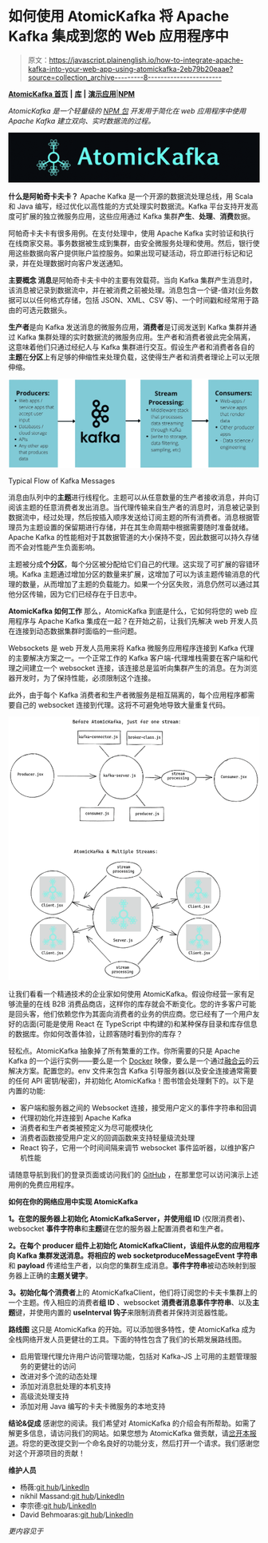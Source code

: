 # 如何使用 AtomicKafka 将 Apache Kafka 集成到您的 Web 应用程序中

> 原文：<https://javascript.plainenglish.io/how-to-integrate-apache-kafka-into-your-web-app-using-atomickafka-2eb79b20eaae?source=collection_archive---------8----------------------->

[**AtomicKafka 首页**](http://www.atomickafka.com/) **|** [**库**](https://github.com/oslabs-beta/AtomicKafka) **|** [**演示应用**](https://github.com/AtomicKafka)|[**NPM**](https://www.npmjs.com/package/atomic-kafka)

*AtomicKafka 是一个轻量级的* [*NPM 包*](https://www.npmjs.com/package/atomic-kafka) *开发用于简化在 web 应用程序中使用 Apache Kafka 建立双向、实时数据流的过程。*

![](img/85dc4ae5c0c42ff0b25bd72983d59a97.png)

**什么是阿帕奇卡夫卡？** Apache Kafka 是一个开源的数据流处理总线，用 Scala 和 Java 编写，经过优化以高性能的方式处理实时数据流。Kafka 平台支持开发高度可扩展的独立微服务应用，这些应用通过 Kafka 集群**产生**、**处理**、**消费**数据。

阿帕奇卡夫卡有很多用例。在支付处理中，使用 Apache Kafka 实时验证和执行在线商家交易。事务数据被生成到集群，由安全微服务处理和使用。然后，银行使用这些数据向客户提供账户监控服务。如果出现可疑活动，将立即进行标记和记录，并在处理数据时向客户发送通知。

**主要概念
消息**是阿帕奇卡夫卡中的主要有效载荷。当向 Kafka 集群产生消息时，该消息被记录到数据流中，并在被消费之前被处理。消息包含一个键-值对(业务数据可以以任何格式存储，包括 JSON、XML、CSV 等)、一个时间戳和经常用于路由的可选元数据头。

**生产者**是向 Kafka 发送消息的微服务应用，**消费者**是订阅发送到 Kafka 集群并通过 Kafka 集群处理的实时数据流的微服务应用。生产者和消费者彼此完全隔离，这意味着他们只通过经纪人与 Kafka 集群进行交互。假设生产者和消费者各自的**主题**在**分区**上有足够的伸缩性来处理负载，这使得生产者和消费者理论上可以无限伸缩。

![](img/54196457203d280ea169c7ff4a4c12fe.png)

Typical Flow of Kafka Messages

消息由队列中的**主题**进行线程化。主题可以从任意数量的生产者接收消息，并向订阅该主题的任意消费者发出消息。当代理传输来自生产者的消息时，消息被记录到数据流中，经过处理，然后按插入顺序发送给订阅主题的所有消费者。消息根据管理员为主题设置的保留期进行存储，并在其生命周期中根据需要随时准备就绪。Apache Kafka 的性能相对于其数据管道的大小保持不变，因此数据可以持久存储而不会对性能产生负面影响。

主题被分成**个分区**，每个分区被分配给它们自己的代理。这实现了可扩展的容错环境。Kafka 主题通过增加分区的数量来扩展，这增加了可以为该主题传输消息的代理的数量，从而增加了主题的负载能力。如果一个分区失败，消息仍然可以通过其他分区传输，因为它们已经存在于日志中。

**AtomicKafka 如何工作** 那么，AtomicKafka 到底是什么，它如何将您的 web 应用程序与 Apache Kafka 集成在一起？在开始之前，让我们先解决 web 开发人员在连接到动态数据集群时面临的一些问题。

Websockets 是 web 开发人员用来将 Kafka 微服务应用程序连接到 Kafka 代理的主要解决方案之一。一个正常工作的 Kafka 客户端-代理堆栈需要在客户端和代理之间建立一个 websocket 连接，该连接总是监听向集群产生的消息。在为浏览器开发时，为了保持性能，必须限制这个连接。

此外，由于每个 Kafka 消费者和生产者微服务是相互隔离的，每个应用程序都需要自己的 websocket 连接到代理。这将不可避免地导致大量重复代码。

![](img/6fb275ea6e1153b3045502cf18fa8e63.png)

让我们看看一个精通技术的企业家如何使用 AtomicKafka。假设你经营一家有足够流量的在线 B2B 消费品商店，这样你的库存就会不断变化。您的许多客户可能是回头客，他们依赖您作为其面向消费者的业务的供应商。您已经有了一个用户友好的店面(可能是使用 React 在 TypeScript 中构建的)和某种保存目录和库存信息的数据库。你如何改善体验，让顾客随时看到你的库存？

轻松点。AtomicKafka 抽象掉了所有繁重的工作。你所需要的只是 Apache Kafka 的一个运行实例——要么是一个 [Docker](https://github.com/AtomicKafka/atomicKafkaConsumer/blob/main/docker-compose.yml) 映像，要么是一个通过[融合云](https://www.confluent.io/confluent-cloud/)的云解决方案。配置您的。env 文件来包含 Kafka 引导服务器(以及安全连接通常需要的任何 API 密钥/秘密)，并初始化 AtomicKafka！图书馆会处理剩下的。以下是内置的功能:

*   客户端和服务器之间的 Websocket 连接，接受用户定义的事件字符串和回调
*   代理初始化并连接到 Apache Kafka
*   消费者和生产者类被预定义为尽可能模块化
*   消费者函数接受用户定义的回调函数来支持轻量级流处理
*   React 钩子，它用一个时间间隔来调节 websocket 事件监听器，以维护客户机性能

请随意导航到我们的登录页面或访问我们的 [GitHub](https://github.com/AtomicKafka) ，在那里您可以访问演示上述用例的免费应用程序。

**如何在你的网络应用中实现 AtomicKafka**

**1。**在您的服务器上初始化 AtomicKafkaServer，并使用**组 ID** (仅限消费者)、websocket **事件字符串**和**主题**键在您的服务器上配置消费者和生产者。

**2。**在每个 **producer** 组件上初始化 AtomicKafkaClient，该组件从您的应用程序向 Kafka 集群发送消息。将相应的 web socket**produceMessageEvent 字符串**和 **payload** 传递给生产者，以向您的集群生成消息。**事件字符串**被动态映射到服务器上正确的**主题关键字**。

**3。**初始化每个**消费者**上的 AtomicKafkaClient，他们将订阅您的卡夫卡集群上的一个主题。传入相应的消费者**组 ID** 、websocket **消费者消息事件字符串**、以及**主题**键，并使用内置的 **useInterval 钩子**来限制消费者并保持浏览器性能。

**路线图** 这只是 AtomicKafka 的开始。可以添加很多特性，使 AtomicKafka 成为全栈网络开发人员更健壮的工具。下面的特性包含了我们的长期发展路线图。

*   启用管理代理允许用户访问管理功能，包括对 Kafka-JS 上可用的主题管理服务的更健壮的访问
*   改进对多个流的动态处理
*   添加对消息批处理的本机支持
*   高级流处理支持
*   添加对用 Java 编写的卡夫卡微服务的本地支持

**结论&促成** 感谢您的阅读。我们希望对 AtomicKafka 的介绍会有所帮助。如需了解更多信息，请访问我们的网站。如果您想为 AtomicKafka 做贡献，请[岔开本报道](https://github.com/oslabs-beta/AtomicKafka)。将您的更改提交到一个命名良好的功能分支，然后打开一个请求。我们感谢您对这个开源项目的贡献！

**维护人员**

*   杨薇:[git hub](https://github.com/vickiwyang)/[LinkedIn](https://www.linkedin.com/in/vwyang/)
*   nikhil Massand:[git hub](https://github.com/nikhilmassand)/[LinkedIn](https://www.linkedin.com/in/nikhil-massand/)
*   李宗德:[git hub](https://github.com/amplifygospel)/[LinkedIn](https://www.linkedin.com/in/joseph-lee-a97198213/)
*   David Behmoaras:[git hub](https://github.com/dbehmoaras)/[LinkedIn](https://www.linkedin.com/in/david-behmoaras-6a688057/)

*更内容见于*[](http://plainenglish.io/)